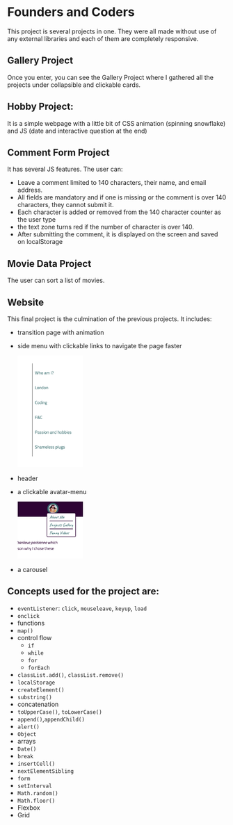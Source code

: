 # Founders and Coders

This project is several projects in one. They were all made without use of any external libraries and each of them are completely responsive.

## Gallery Project

Once you enter, you can see the Gallery Project where I gathered all the projects under collapsible and clickable cards.

## Hobby Project:

It is a simple webpage with a little bit of CSS animation (spinning snowflake) and JS (date and interactive question at the end)

## Comment Form Project

It has several JS features. The user can:

- Leave a comment limited to 140 characters, their name, and email address.
- All fields are mandatory and if one is missing or the comment is over 140 characters, they cannot submit it.
- Each character is added or removed from the 140 character counter as the user type
- the text zone turns red if the number of character is over 140.
- After submitting the comment, it is displayed on the screen and saved on localStorage

## Movie Data Project

The user can sort a list of movies.

## Website

This final project is the culmination of the previous projects. It includes:

- transition page with animation
- side menu with clickable links to navigate the page faster

  <img src="./website/img/side-menu.png" width="150" alt="side menu with clickable title">

- header
- a clickable avatar-menu

  <img src="./website/img/icon-menu.png" width="150" alt="icon-menu and linked page">

- a carousel

## Concepts used for the project are:

- `eventListener`: `click`, `mouseleave`, `keyup`, `load`
- `onclick`
- functions
- `map()`
- control flow
  - `if`
  - `while`
  - `for`
  - `forEach`
- `classList.add()`, `classList.remove()`
- `localStorage`
- `createElement()`
- `substring()`
- concatenation
- `toUpperCase()`, `toLowerCase()`
- `append()`,`appendChild()`
- `alert()`
- `Object`
- arrays
- `Date()`
- `break`
- `insertCell()`
- `nextElementSibling`
- `form`
- `setInterval`
- `Math.random()`
- `Math.floor()`
- Flexbox
- Grid
